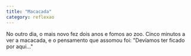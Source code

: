 ```yaml
---
title: "Macacada"
category: reflexao
---
```


No outro dia, o mais novo fez dois anos e fomos ao zoo.
Cinco minutos a ver a macacada, e o pensamento que assomou foi: "Devíamos ter ficado por aqui..."
